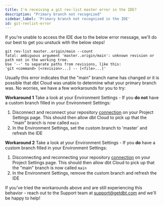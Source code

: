```yaml
---
title: I'm receiving a git rev-list master error in the IDE?
description: "Primary branch not recognized"
sidebar_label: 'Primary branch not recognized in the IDE'
id: git-revlist-error
---
```


If you're unable to access the IDE due to the below error message, we'll do our best to get you unstuck with the below steps!

```shell
git rev-list master..origin/main --count
fatal: ambiguous argument 'master..origin/main': unknown revision or path not in the working tree.
Use '--' to separate paths from revisions, like this:
'git <command> [<revision>...] -- [<file>...]'
```

Usually this error indicates that the "main" branch name has changed or it is possible that dbt Cloud was unable to determine what your primary branch was. No worries, we have a few workarounds for you to try:

**Workaround 1**
Take a look at your Environment Settings - If you **do not** have a custom branch filled in your Environment Settings:

1. Disconnect and reconnect your repository [connection](https://docs.getdbt.com/docs/dbt-cloud/cloud-configuring-dbt-cloud/cloud-import-a-project-by-git-url) on your Project Settings page. This should then allow dbt Cloud to pick up that the "main" branch is now called `main`
2. In the Environment Settings, set the custom branch to 'master' and refresh the IDE 

**Workaround 2**
Take a look at your Environment Settings - If you **do** have a custom branch filled in your Environment Settings:

1. Disconnecting and reconnecting your repository [connection](https://docs.getdbt.com/docs/dbt-cloud/cloud-configuring-dbt-cloud/cloud-import-a-project-by-git-url) on your Project Settings page. This should then allow dbt Cloud to pick up that the "main" branch is now called `main`
2. In the Environment Settings, remove the custom branch and refresh the IDE

If you've tried the workarounds above and are still experiencing this behavior - reach out to the Support team at support@getdbt.com and we'll be happy to help!
